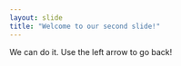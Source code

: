 ```yaml
---
layout: slide
title: "Welcome to our second slide!"
---
```

We can do it.
Use the left arrow to go back!
